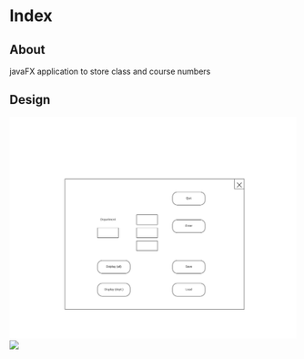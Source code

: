 # Index

## About

javaFX application to store class and course numbers

## Design

![](\docs\Images\GUI.png)
![](\docs\Images\ClassDiagram.png)
